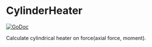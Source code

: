 # CylinderHeater

[![GoDoc](https://godoc.org/github.com/Konstantin8105/CylinderHeater?status.svg)](https://godoc.org/github.com/Konstantin8105/CylinderHeater)

Calculate cylindrical heater on force(axial force, moment).
